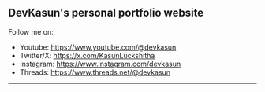 ## DevKasun's personal portfolio website

Follow me on:
* Youtube: https://www.youtube.com/@devkasun
* Twitter/X: https://x.com/KasunLuckshitha
* Instagram: https://www.instagram.com/devkasun
* Threads: https://www.threads.net/@devkasun

---
